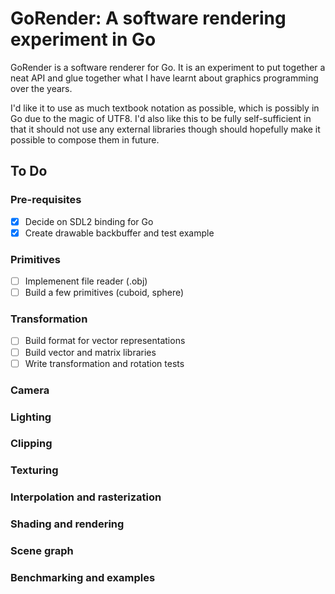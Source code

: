 GoRender: A software rendering experiment in Go
===============================================

GoRender is a software renderer for Go. It is an experiment to put together a
neat API and glue together what I have learnt about graphics programming over
the years.

I'd like it to use as much textbook notation as possible, which is possibly in
Go due to the magic of UTF8. I'd also like this to be fully self-sufficient in
that it should not use any external libraries though should hopefully make it
possible to compose them in future.

To Do
-----

### Pre-requisites

 + [x] Decide on SDL2 binding for Go
 + [x] Create drawable backbuffer and test example

### Primitives

 + [ ] Implemenent file reader (.obj)
 + [ ] Build a few primitives (cuboid, sphere)

### Transformation

 + [ ] Build format for vector representations
 + [ ] Build vector and matrix libraries
 + [ ] Write transformation and rotation tests

### Camera

### Lighting

### Clipping

### Texturing

### Interpolation and rasterization

### Shading and rendering

### Scene graph

### Benchmarking and examples
